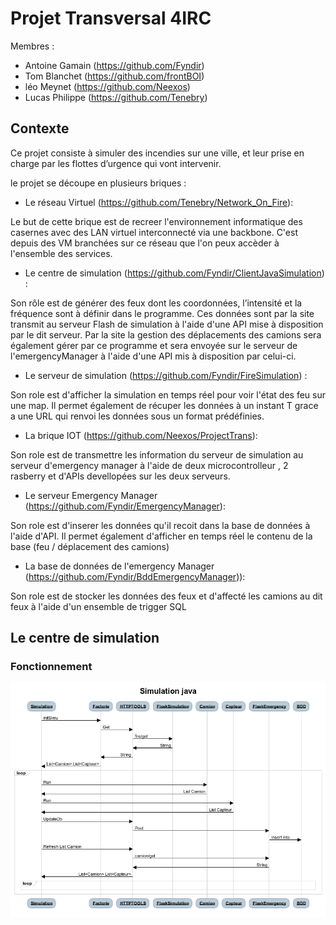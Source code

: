 # Projet Transversal 4IRC

Membres : 
* Antoine Gamain (https://github.com/Fyndir)
* Tom Blanchet (https://github.com/frontBOI)
* léo Meynet (https://github.com/Neexos)
* Lucas Philippe (https://github.com/Tenebry)

## Contexte

Ce projet consiste à simuler des incendies sur une ville, et leur prise en charge par les flottes d’urgence qui vont intervenir.

le projet se découpe en plusieurs briques : 

* Le réseau Virtuel (https://github.com/Tenebry/Network_On_Fire):

Le but de cette brique est de recreer l'environnement informatique des casernes avec des LAN virtuel interconnecté via une backbone. C'est depuis des VM branchées sur ce réseau que l'on peux accèder à l'ensemble des services.


* Le centre de simulation (https://github.com/Fyndir/ClientJavaSimulation) : 

Son rôle est de générer des feux dont les coordonnées, l’intensité et la fréquence sont à définir dans le programme. Ces données sont par la site transmit au serveur Flash de simulation à l'aide d'une API mise à disposition par le dit serveur.
Par la site la gestion des déplacements des camions sera également gérer par ce programme et sera envoyée sur le serveur de l'emergencyManager à l'aide d'une API mis à disposition par celui-ci.

* Le serveur de simulation (https://github.com/Fyndir/FireSimulation) :

Son role est d'afficher la simulation en temps réel pour voir l'état des feu sur une map. Il permet également de récuper les données à un instant T grace a une URL qui renvoi les données sous un format prédéfinies.

* La brique IOT (https://github.com/Neexos/ProjectTrans):

Son role est de transmettre les information du serveur de simulation au serveur d'emergency manager à l'aide de deux microcontrolleur , 2 rasberry et d'APIs devellopées sur les deux serveurs.

* Le serveur Emergency Manager (https://github.com/Fyndir/EmergencyManager):

Son role est d'inserer les données qu'il recoit dans la base de données à l'aide d'API. Il permet également d'afficher en temps réel le contenu de la base (feu / déplacement des camions)

* La base de données de l'emergency Manager (https://github.com/Fyndir/BddEmergencyManager)): 

Son role est de stocker les données des feux et d'affecté les camions au dit feux à l'aide d'un ensemble de trigger SQL

## Le centre de simulation

### Fonctionnement
![Image of sequence diag](https://github.com/Fyndir/ClientJavaSimulation/blob/master/Simulation%20java.png)
